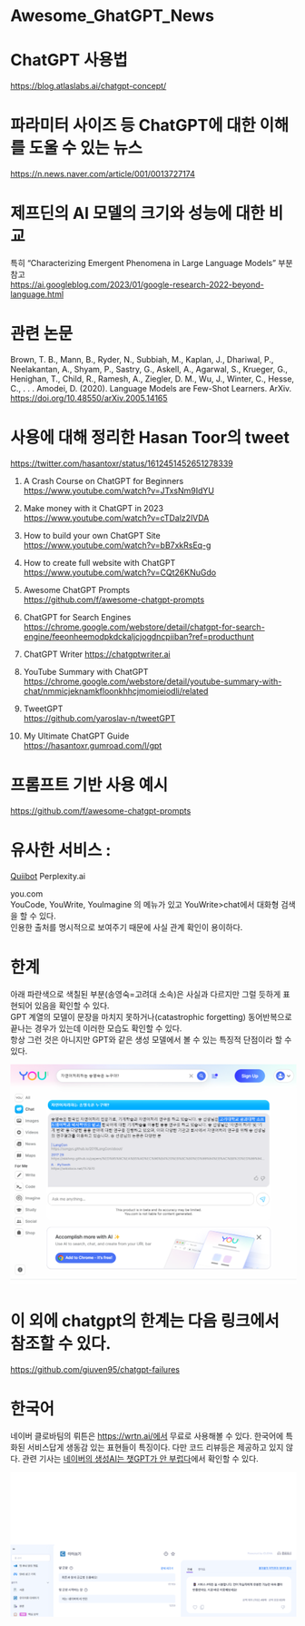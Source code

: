 # Awesome_GhatGPT_News   


# ChatGPT 사용법   
https://blog.atlaslabs.ai/chatgpt-concept/  
    
# 파라미터 사이즈 등 ChatGPT에 대한 이해를 도울 수 있는 뉴스    
https://n.news.naver.com/article/001/0013727174    
   
# 제프딘의 AI 모델의 크기와 성능에 대한 비교    
특히 “Characterizing Emergent Phenomena in Large Language Models” 부분 참고   
https://ai.googleblog.com/2023/01/google-research-2022-beyond-language.html   



# 관련 논문
Brown, T. B., Mann, B., Ryder, N., Subbiah, M., Kaplan, J., Dhariwal, P., Neelakantan, A., Shyam, P., Sastry, G., Askell, A., Agarwal, S., Krueger, G., Henighan, T., Child, R., Ramesh, A., Ziegler, D. M., Wu, J., Winter, C., Hesse, C., . . .  Amodei, D. (2020). Language Models are Few-Shot Learners. ArXiv. https://doi.org/10.48550/arXiv.2005.14165


     
# 사용에 대해 정리한 Hasan Toor의 tweet    
https://twitter.com/hasantoxr/status/1612451452651278339    
1.  A Crash Course on ChatGPT for Beginners   
https://www.youtube.com/watch?v=JTxsNm9IdYU    
       
2. Make money with it ChatGPT in 2023      
https://www.youtube.com/watch?v=cTDalz2lVDA       
    
3. How to build your own ChatGPT Site     
https://www.youtube.com/watch?v=bB7xkRsEq-g     
    
4. How to create full website with ChatGPT      
https://www.youtube.com/watch?v=CQt26KNuGdo     

5. Awesome ChatGPT Prompts  
https://github.com/f/awesome-chatgpt-prompts     

6. ChatGPT for Search Engines  
https://chrome.google.com/webstore/detail/chatgpt-for-search-engine/feeonheemodpkdckaljcjogdncpiiban?ref=producthunt    
  
7. ChatGPT Writer 
https://chatgptwriter.ai  

8. YouTube Summary with ChatGPT 
https://chrome.google.com/webstore/detail/youtube-summary-with-chat/nmmicjeknamkfloonkhhcjmomieiodli/related            

9. TweetGPT       
https://github.com/yaroslav-n/tweetGPT     

10. My Ultimate ChatGPT Guide        
https://hasantoxr.gumroad.com/l/gpt  


# 프롬프트 기반 사용 예시
https://github.com/f/awesome-chatgpt-prompts

 # 유사한 서비스 :  

[Quiibot](https://quillbot.com/?utm_medium=paid_search&utm_source=google&utm_campaign=paraphrase_premium&campaign_type=performance_max)
Perplexity.ai


you.com           
YouCode, YouWrite, YouImagine 의 메뉴가 있고 YouWrite>chat에서 대화형 검색을 할 수 있다.      
인용한 출처를 명시적으로 보여주기 때문에 사실 관계 확인이 용이하다.    

# 한계      
아래 파란색으로 색칠된 부분(송영숙=고려대 소속)은 사실과 다르지만 그럴 듯하게 표현되어 있음을 확인할 수 있다.    
GPT 계열의 모델이 문장을 마치지 못하거나(catastrophic forgetting) 동어반복으로 끝나는 경우가 있는데 이러한 모습도 확인할 수 있다.     
항상 그런 것은 아니지만 GPT와 같은 생성 모델에서 볼 수 있는 특징적 단점이라 할 수 있다.    
    
![image](https://github.com/songys/Awesome_GhatGPT_News/blob/main/you_song.png)


# 이 외에 chatgpt의 한계는 다음 링크에서 참조할 수 있다.
https://github.com/giuven95/chatgpt-failures

# 한국어
네이버 클로바팀의 뤼튼은 https://wrtn.ai/에서 무료로 사용해볼 수 있다. 한국어에 특화된 서비스답게 생동감 있는 표현들이 특징이다.
다만 코드 리뷰등은 제공하고 있지 않다. 관련 기사는 [네이버의 생성AI는 챗GPT가 안 부럽다](https://byline.network/2023/02/%EB%84%A4%EC%9D%B4%EB%B2%84%EC%9D%98-%EC%83%9D%EC%84%B1ai%EB%8A%94-%EC%B1%97gpt%EA%B0%80-%EC%95%88-%EB%B6%80%EB%9F%BD%EB%8B%A4/?fbclid=IwAR0OOMt8hiSHO67_8QkbDwt9HZqldUFzXq2ioBT0JkHRt9gRZR2BTdUhi5k)에서 확인할 수 있다.



![image](https://github.com/songys/Awesome_GhatGPT_News/blob/main/뤼튼.png)
